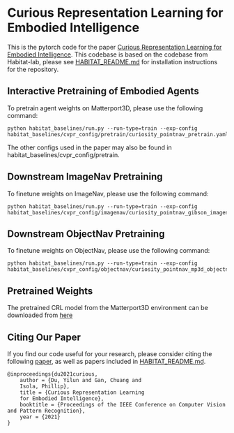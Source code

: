 Curious Representation Learning for Embodied Intelligence
==============================

This is the pytorch code for the paper [Curious Representation Learning for Embodied Intelligence](https://arxiv.org/pdf/2105.01060.pdf). This codebase is based on the codebase from Habitat-lab, please see [HABITAT\_README.md](https://github.com/yilundu/crl/blob/master/HABITAT_README.md) for installation instructions for the repository.

## Interactive Pretraining of Embodied Agents

To pretrain agent weights on Matterport3D, please use the following command:

```
python habitat_baselines/run.py --run-type=train --exp-config habitat_baselines/cvpr_config/pretrain/curiosity_pointnav_pretrain.yaml
```

The other configs used in the paper may also be found in habitat\_baselines/cvpr\_config/pretrain.


## Downstream ImageNav Pretraining

To finetune weights on ImageNav, please use the following command: 

```
python habitat_baselines/run.py --run-type=train --exp-config habitat_baselines/cvpr_config/imagenav/curiosity_pointnav_gibson_imagenav.yaml
```

## Downstream ObjectNav Pretraining

To finetune weights on ObjectNav, please use the following command: 

```
python habitat_baselines/run.py --run-type=train --exp-config habitat_baselines/cvpr_config/objectnav/curiosity_pointnav_mp3d_objectnav.yaml
```

## Pretrained Weights

The pretrained CRL model from the Matterport3D environment can be downloaded from [here](https://www.dropbox.com/s/gwxm4x4a1fnloz2/curiosity_pointnav_pretrain.16.pth?dl=0)

## Citing Our Paper

If you find our code useful for your research, please consider citing the following [paper](https://arxiv.org/pdf/2105.01060.pdf), as well as papers included in [HABITAT\_README.md](https://github.com/yilundu/crl/blob/master/HABITAT_README.md).

```		
@inproceedings{du2021curious,
    author = {Du, Yilun and Gan, Chuang and
    Isola, Phillip},
    title = {Curious Representation Learning
    for Embodied Intelligence},
    booktitle = {Proceedings of the IEEE Conference on Computer Vision and Pattern Recognition},
    year = {2021}
}

```
